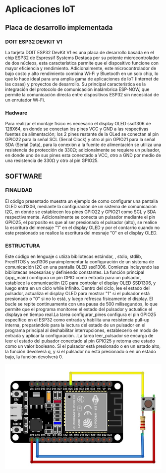 # Aplicaciones IoT

## Placa de desarrollo implementada

### DOIT ESP32 DEVKIT V1

La tarjeta DOIT ESP32 DevKit V1 es una placa de desarrollo basada en el chip ESP32 de Espressif Systems
Destaca por su potente microcontrolador de dos núcleos, esta característica permite que el dispositivo funcione con mayor eficiencia y rendimiento. 
Adicionalmente, este microcontrolador de bajo costo y alto rendimiento combina Wi-Fi y Bluetooth en un solo chip, lo que lo hace ideal para una amplia gama de aplicaciones de IoT (Internet de las cosas) y proyectos de desarrollo. Su principal característica es la integración del protocolo de comunicación inalámbrica ESP-NOW, que permite la comunicación directa entre dispositivos ESP32 sin necesidad de un enrutador Wi-Fi.


### Hadware

Para realizar el montaje físico es necesario el display OLED ssd1306 de 128X64, en donde se conectan los pines VCC y GND a las respectivas
fuentes de alimentación; los 2 pines restante de la OLed se conectan al pin GPIO22 para la señal SCL (Serial Clock) y otro al pin GPIO21 para la señal SDA (Serial Data), para la conexión a la fuente de alimentación se utiliza una resistencia de protección de 330Ω; adicionalmente se requiere un pulsador, en donde uno de sus pines esta conectado a VCC, otro a GND por medio de una resistencia de 330Ω y otro al pin GPIO25.


## SOFTWARE

### FINALIDAD

El código presentado muestra un ejemplo de como configurar una pantalla OLED ssd1306, mediante la configuración de un sistema de 
comunicación I2C, en donde se establecen los pines GPIO22 y GPIO21 como SCL y SDA respectivamente. Adicionalmente se conecta un pulsador mediante el pin GPIO25, el porposito es que al ser presionado el pulsador (alto), se realice la escritura del mensaje "1" en el display OLED y por el contarrio cuando no este presionado se realice la escritura del mesnaje "0" en el display OLED.

### ESTRUCTURA

Este código en lenguaje c utiiza bibliotecas estándar, , stdio, stdlib, FreeRTOS y ssd1306 paraimplementar la configuración de un sistema de comunicación I2C en una pantalla OLED ssd1306. Comienza incluyendo las bibliotecas necesarias y definiendo constantes. La función principal (app_main) configura un pin GPIO como entrada para un pulsador, establece la comunicación I2C para controlar el display OLED SSD1306, y luego entra en un ciclo while infinito. Dentro del ciclo, lee el estado del pulsador, actualiza el display OLED para mostrar "1" si el pulsador está presionado o "0" si no lo está, y luego refresca físicamente el display. El bucle se repite continuamente con una pausa de 500 milisegundos, lo que permite que el programa monitoree el estado del pulsador y actualice el displaya en tiempo real.La tarea configurar_pines configura el pin GPIO25 específico en el ESP32 como entrada y habilita una resistencia pull-up interna, preparándolo para la lectura del estado de un pulsador en el programa principal al deshabilitar interrupciones, establecerlo en modo de entrada y aplicar la configuración. .La tarea leer_pulsador se encarga de leer el estado del pulsador conectado al pin GPIO25 y retorna ese estado como un valor booleano. Si el pulsador está presionado o en un estado alto, la función devolverá q, y si el pulsador no está presionado o en un estado bajo, la función devolverá 0.

![](docs/ESP_OLED_PULSADOR.jpg)
